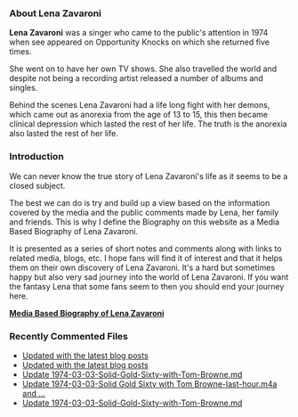 ### About Lena Zavaroni

<p><strong>Lena Zavaroni</strong> was a singer who came to the public's attention in 1974 when see appeared on Opportunity Knocks on which she returned five times.</p>

<p>She went on to have her own TV shows. She also travelled the world and despite not being a recording artist released a number of albums and singles.</p>

<p>Behind the scenes Lena Zavaroni had a life long fight with her demons, which came out as anorexia from the age of 13 to 15, this then became clinical depression which lasted the rest of her life. The truth is the anorexia also lasted the rest of her life.</p>

### Introduction

<p>We can never know the true story of Lena Zavaroni's life as it seems to be a closed subject.</p>

<p>The best we can do is try and build up a view based on the information covered by the media and the public comments made by Lena, her family and friends. This is why I define the Biography on this website as a Media Based Biography of Lena Zavaroni.</p>

<p>It is presented as a series of short notes and comments along with links to related media, blogs, etc. I hope fans will find it of interest and that it helps them on their own discovery of Lena Zavaroni. It's a hard but sometimes happy but also very sad journey into the world of Lena Zavaroni. If you want the fantasy Lena that some fans seem to then you should end your journey here.</p>

<a href="https://fanzoflenazavaroni.github.io/biography/lena-zavaroni/"><strong>Media Based Biography of Lena Zavaroni</strong></a>

### Recently Commented Files

<!-- BLOG-POST-LIST:START -->
- [Updated with the latest blog posts](https://github.com/FanzOfLenaZavaroni/fanzoflenazavaroni.github.io/commit/9c21950a1eeca7cfa7436ff19a591c3864262fd6)
- [Updated with the latest blog posts](https://github.com/FanzOfLenaZavaroni/fanzoflenazavaroni.github.io/commit/45ee014c23d178a5818f848d9fc1bdfab856902b)
- [Update 1974-03-03-Solid-Gold-Sixty-with-Tom-Browne.md](https://github.com/FanzOfLenaZavaroni/fanzoflenazavaroni.github.io/commit/5a8cd24b677f47557d2b7c80eebb42df0d99f8f7)
- [Update 1974-03-03-Solid Gold Sixty with Tom Browne-last-hour.m4a and …](https://github.com/FanzOfLenaZavaroni/fanzoflenazavaroni.github.io/commit/fbdd69dbc56c1a080c45313823f918c0eea09fda)
- [Update 1974-03-03-Solid-Gold-Sixty-with-Tom-Browne.md](https://github.com/FanzOfLenaZavaroni/fanzoflenazavaroni.github.io/commit/3654f8a239f4f3d29082e0147b16ca415bd914ae)
<!-- BLOG-POST-LIST:END -->
